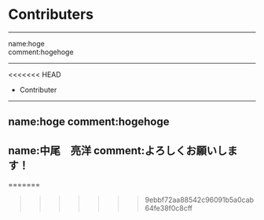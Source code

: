 # Contributers
----
name:hoge  
comment:hogehoge

------


<<<<<<< HEAD
* Contributer
-----------------
name:hoge
comment:hogehoge
-----------------
name:中尾　亮洋
comment:よろしくお願いします！
-----------------
=======
>>>>>>> 9ebbf72aa88542c96091b5a0cab64fe38f0c8cff

